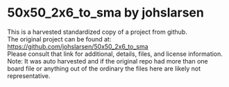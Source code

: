 
# 50x50_2x6_to_sma by johslarsen  
This is a harvested standardized copy of a project from github.  
The original project can be found at:  
https://github.com/johslarsen/50x50_2x6_to_sma  
Please consult that link for additional, details, files, and license information.  
Note: It was auto harvested and if the original repo had more than one board file or anything out of the ordinary the files here are likely not representative.  
    